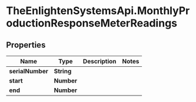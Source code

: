 # TheEnlightenSystemsApi.MonthlyProductionResponseMeterReadings

## Properties

Name | Type | Description | Notes
------------ | ------------- | ------------- | -------------
**serialNumber** | **String** |  | 
**start** | **Number** |  | 
**end** | **Number** |  | 


